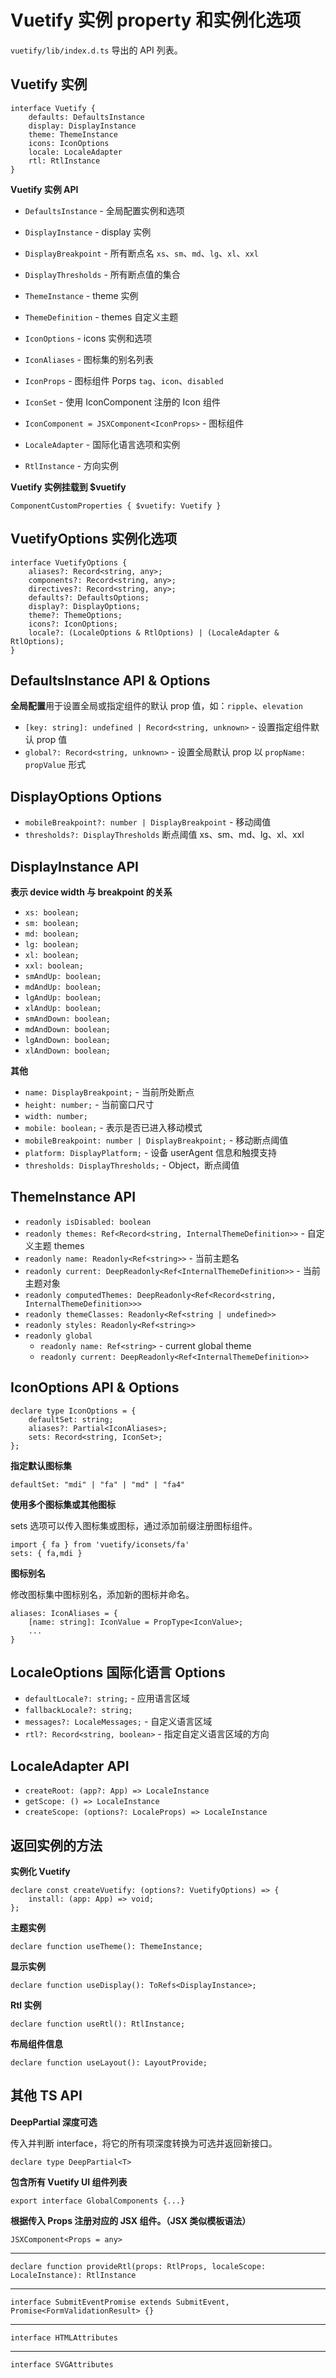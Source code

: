 # Vuetify 实例 property 和实例化选项

`vuetify/lib/index.d.ts` 导出的 API 列表。

## Vuetify 实例

	interface Vuetify {
		defaults: DefaultsInstance
		display: DisplayInstance
		theme: ThemeInstance
		icons: IconOptions
		locale: LocaleAdapter
		rtl: RtlInstance
	}

**Vuetify 实例 API**

- `DefaultsInstance` - 全局配置实例和选项

- `DisplayInstance` - display 实例
- `DisplayBreakpoint` - 所有断点名 `xs`、`sm`、`md`、`lg`、`xl`、`xxl`
- `DisplayThresholds` - 所有断点值的集合

- `ThemeInstance` - theme 实例
- `ThemeDefinition` - themes 自定义主题

- `IconOptions` - icons 实例和选项
- `IconAliases` - 图标集的别名列表
- `IconProps` - 图标组件 Porps `tag`、`icon`、`disabled`
- `IconSet` - 使用 IconComponent 注册的 Icon 组件
- `IconComponent = JSXComponent<IconProps>` - 图标组件

- `LocaleAdapter` - 国际化语言选项和实例
- `RtlInstance` - 方向实例

**Vuetify 实例挂载到 $vuetify**

	ComponentCustomProperties { $vuetify: Vuetify }

## VuetifyOptions 实例化选项

	interface VuetifyOptions {
		aliases?: Record<string, any>;
		components?: Record<string, any>;
		directives?: Record<string, any>;
		defaults?: DefaultsOptions;
		display?: DisplayOptions;
		theme?: ThemeOptions;
		icons?: IconOptions;
		locale?: (LocaleOptions & RtlOptions) | (LocaleAdapter & RtlOptions);
	}

## DefaultsInstance API & Options

**全局配置**用于设置全局或指定组件的默认 prop 值，如：`ripple`、`elevation`

- `[key: string]: undefined | Record<string, unknown>` - 设置指定组件默认 prop 值
- `global?: Record<string, unknown>` - 设置全局默认 prop 以 `propName: propValue` 形式

## DisplayOptions Options

- `mobileBreakpoint?: number | DisplayBreakpoint` - 移动阈值
- `thresholds?: DisplayThresholds` 断点阈值 xs、sm、md、lg、xl、xxl

## DisplayInstance API

**表示 device width 与 breakpoint 的关系**

- `xs: boolean;`
- `sm: boolean;`
- `md: boolean;`
- `lg: boolean;`
- `xl: boolean;`
- `xxl: boolean;`
- `smAndUp: boolean;`
- `mdAndUp: boolean;`
- `lgAndUp: boolean;`
- `xlAndUp: boolean;`
- `smAndDown: boolean;`
- `mdAndDown: boolean;`
- `lgAndDown: boolean;`
- `xlAndDown: boolean;`

**其他**

- `name: DisplayBreakpoint;` - 当前所处断点
- `height: number;` - 当前窗口尺寸
- `width: number;`
- `mobile: boolean;` - 表示是否已进入移动模式
- `mobileBreakpoint: number | DisplayBreakpoint;` - 移动断点阈值
- `platform: DisplayPlatform;` - 设备 userAgent 信息和触摸支持
- `thresholds: DisplayThresholds;` - Object，断点阈值

## ThemeInstance API

- `readonly isDisabled: boolean`
- `readonly themes: Ref<Record<string, InternalThemeDefinition>>` - 自定义主题 themes
- `readonly name: Readonly<Ref<string>>` - 当前主题名
- `readonly current: DeepReadonly<Ref<InternalThemeDefinition>>` - 当前主题对象
- `readonly computedThemes: DeepReadonly<Ref<Record<string, InternalThemeDefinition>>>`
- `readonly themeClasses: Readonly<Ref<string | undefined>>`
- `readonly styles: Readonly<Ref<string>>`
- `readonly global`
	- `readonly name: Ref<string>` - current global theme
	- `readonly current: DeepReadonly<Ref<InternalThemeDefinition>>`

## IconOptions API & Options

	declare type IconOptions = {
	    defaultSet: string;
	    aliases?: Partial<IconAliases>;
	    sets: Record<string, IconSet>;
	};

**指定默认图标集**

	defaultSet: "mdi" | "fa" | "md" | "fa4"

**使用多个图标集或其他图标**

sets 选项可以传入图标集或图标，通过添加前缀注册图标组件。

	import { fa } from 'vuetify/iconsets/fa'
	sets: { fa,mdi }

**图标别名**

修改图标集中图标别名，添加新的图标并命名。

	aliases: IconAliases = {
		[name: string]: IconValue = PropType<IconValue>;
		...
	}

## LocaleOptions 国际化语言 Options

- `defaultLocale?: string;` - 应用语言区域
- `fallbackLocale?: string;`
- `messages?: LocaleMessages;` - 自定义语言区域
- `rtl?: Record<string, boolean>` - 指定自定义语言区域的方向

## LocaleAdapter API

- `createRoot: (app?: App) => LocaleInstance`
- `getScope: () => LocaleInstance`
- `createScope: (options?: LocaleProps) => LocaleInstance`

## 返回实例的方法

**实例化 Vuetify**

	declare const createVuetify: (options?: VuetifyOptions) => {
	    install: (app: App) => void;
	};

**主题实例**

	declare function useTheme(): ThemeInstance;

**显示实例**

	declare function useDisplay(): ToRefs<DisplayInstance>;

**Rtl 实例**

	declare function useRtl(): RtlInstance;

**布局组件信息**

	declare function useLayout(): LayoutProvide;

## 其他 TS API


**DeepPartial 深度可选**

传入并判断 interface，将它的所有项深度转换为可选并返回新接口。

	declare type DeepPartial<T>

**包含所有 Vuetify UI 组件列表**

	export interface GlobalComponents {...}

**根据传入 Props 注册对应的 JSX 组件。（JSX 类似模板语法）**

	JSXComponent<Props = any>

****

	declare function provideRtl(props: RtlProps, localeScope: LocaleInstance): RtlInstance

****

	interface SubmitEventPromise extends SubmitEvent, Promise<FormValidationResult> {}

****

	interface HTMLAttributes

****

	interface SVGAttributes